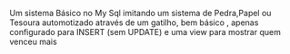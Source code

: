 Um sistema Básico no My Sql imitando um sistema de Pedra,Papel ou Tesoura automotizado através de um gatilho, bem básico , apenas configurado para INSERT (sem UPDATE) 
e uma view para mostrar quem venceu mais

